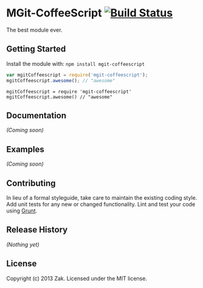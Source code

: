 # MGit-CoffeeScript [![Build Status](https://secure.travis-ci.org/zakdances/mgit-coffeescript.png?branch=master)](http://travis-ci.org/zakdances/mgit-coffeescript)

The best module ever.

## Getting Started
Install the module with: `npm install mgit-coffeescript`

```javascript
var mgitCoffeescript = require('mgit-coffeescript');
mgitCoffeescript.awesome(); // "awesome"
```

```coffee-script
mgitCoffeescript = require 'mgit-coffeescript'
mgitCoffeescript.awesome() // "awesome"
```

## Documentation
_(Coming soon)_

## Examples
_(Coming soon)_

## Contributing
In lieu of a formal styleguide, take care to maintain the existing coding style. Add unit tests for any new or changed functionality. Lint and test your code using [Grunt](http://gruntjs.com/).

## Release History
_(Nothing yet)_

## License
Copyright (c) 2013 Zak. Licensed under the MIT license.
